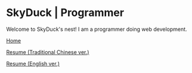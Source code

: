 # SkyDuck | Programmer

Welcome to SkyDuck's nest! I am a programmer doing web development.

[Home](https://skyduck0205.github.io/)

[Resume (Traditional Chinese ver.)](https://github.com/skyduck0205/skyduck0205.github.io/blob/src/RESUME.md)

[Resume (English ver.)](https://github.com/skyduck0205/skyduck0205.github.io/blob/src/RESUME_EN.md)
